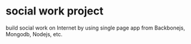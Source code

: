 # social work project
build social work on Internet by using single page app from Backbonejs, Mongodb, Nodejs, etc.
